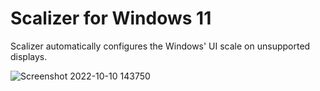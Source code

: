 # Scalizer for Windows 11
Scalizer automatically configures the Windows' UI scale on unsupported displays.

![Screenshot 2022-10-10 143750](https://user-images.githubusercontent.com/35755386/194932120-3723f87f-f794-4fd4-a997-845ac4647082.png)


